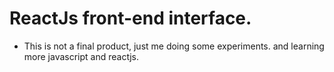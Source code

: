 # ReactJs front-end interface.

- This is not a final product, just me doing some experiments. and learning
more javascript and reactjs.